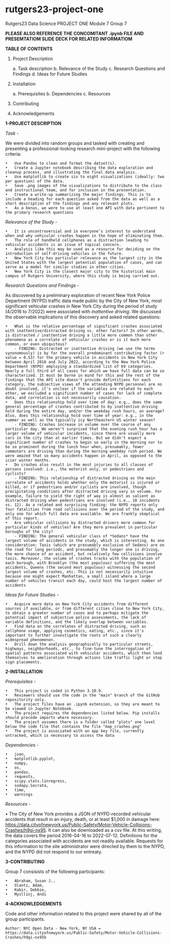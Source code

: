 # rutgers23-project-one
Rutgers23 Data Science PROJECT ONE Module 7 Group 7

**PLEASE ALSO REFERENCE THE CONCOMITANT .ipynb FILE AND PRESEMTATIOM SLIDE DECK FOR RELATED INFORMATIOM**

**TABLE OF CONTENTS**
1. Project Description

    a. Task description
    b. Relevance of the Study
    c. Research Questions and Findings
    d. Ideas for Future Studies

2. Installation

    a. Prerequisites
    b. Dependencies
    c. Resources

3. Contributing

4. Acknowledgements


**1-PROJECT DESCRIPTION**

*Task -*

We were divided into random groups and tasked with creating and presenting a professional-looking research mini-project with the following criteria:

    •	Use Pandas to clean and format the datset(s).
    •	Create a Jupyter notebook describing the data exploration and cleanup process, and illustrating the final data analysis.
    •	Use matplotlib to create six to eight visualizations (ideally: two per question) of the data.
    •	Save .png images of the visualizations to distribute to the class and instructional team, and for inclusion in the presentation.
    •	Create a write-up summarizing the major findings. This is to include a heading for each question asked from the data as well as a short description of the findings and any relevant plots.
    •	As a bonus, we were to use at least one API with data pertinent to the primary research questions

*Relevance of the Study -*

    •	It is uncontroversial and in everyone’s interest to understand when and why vehicular crashes happen in the hope of eliminating them.
    •	The role of handheld cellphones as a distraction leading to vehicular accidents is an issue of topical concern.
    •	Analysis like this may be used as a resource for deciding on the introduction of self-driving vehicles in the future.
    •	New York City has particular relevance as the largest city in the United States with the largest potential population of cases, and can serve as a model for similar studies in other cities.
    •	New York City is the closest major city to the historical main campus of Rutgers University, where this study is being carried out.

*Research Questions and Findings -*

As discovered by a preliminary exploration of recent New York Police Department (NYPD) traffic data made public by the City of New York, most significant vehicular crashes in New York City during the period of study (4/2016 to 7/2022) were associated with *inattentive driving*. We discussed the observable implications of this discovery and asked related questions:

    •	What is the relative percentage of significant crashes associated with inattentive/distracted driving vs. other factors? In other words, is distracted / inattentive driving a little more common than other phenomena as a correlate of vehicular crashes or is it much more common, or even ubiquitous?
        - FINDING: Distracted or inattentive driving (we use the terms synonomously) is by far the overall predominant contributing factor (r value = 0.53) for the primary vehicle in accidents in New York City between April 2016 and July 2022, according to the New York Police Department (NYPD) employing a standardized list of 69 categories. Nearly a full third of all cases for which we have full data can be so characterized. It must be borne in mind for this and the rest of the findings that the API site doesn't provide defintitions for each category, the subjective views of the attending NYPD personnel are no doubt involved, it's unclear if the variables are related to each other, we excluded a significant number of cases for lack of complete data, and correlation is not necessarily causation.
    •	Does this relationship hold over time of day: e.g., does the same general percentage of crashes contributed to by inattentive driving hold during the entire day, and/or the weekday rush hours, on average? Also, does this relationship hold over time of year: e.g., in the summer as well as the typically icy Northeastern US winter season?
        - FINDING: Crashes increase in volume over the course of any particular day. We weren't surprised that the evening rush hour has a larger volume of vehicular incidents, since there are usually more cars in the city than at earlier times. But we didn't expect a significant number of crashes to begin so early in the morning nor to be so prominent during the lunch hour when, presumably, fewer commuters are driving than during the morning weekday rush period. We were amazed that so many accidents happen in April, as opposed to the icier winter months.
    •	Do crashes also result in the most injuries to all classes of persons involved: i.e., the motorist only, or pedestrians and cyclists?
        - FINDING: This relationship of distracted driving as the main correlate of accidents holds whether only the motorist is injured or killed, or if pedestrians and/or cyclists are involved, though precipitating conditions after distracted driving vary in volume. For example, failure to yield the right of way is almost as salient as distracted driving when pedestrians are involved (i.e., 10 incidents vs. 12). As a related and surprising finding: the NYPD reports only four fatalities from road collisions over the period of the study, and only one for which full data are available. We are frankly skeptical of this report.
    •	Are vehicular collisions by distracted drivers more common for particular kinds of vehicles? Are they more prevalent in particular boroughs of the city?
        - FINDING: The general vehicular class of *Sedans* have the largest volume of accidents in the study, which is interesting. As one consideration: Taxis (which are presumably exclusive of Sedans) are on the road for long periods, and presumably the longer one is driving, the more chance of an accident, but relatively few collisions involve taxis. Moreover, the volume of crashes tracks with the population of each borough, with Brooklyn (the most populous) suffering the most accidents, Queens (the second most populous) witnessing the second largest volume of crashes, etc. This is not necessarily intuitive because one might expect Manhattan, a small island where a large number of vehicles transit each day, could host the largest number of accidents

*Ideas for Future Studies -*

    •	Acquire more data on New York City accidents from different sources if available, or from different cities close to New York City, to obtain a greater number of cases and to perhaps mitigate the potential impact of subjective police assessments, the lack of variable definitions, and the likely overlap between variables.
    •	Find data on the correlates of distracted driving, such as cellphone usage, applying cosmetics, eating, etc., since it's important to further investigate the roots of such a clearly widespread phenomenon.
    •	Drill down the analysis geographically to particular streets, highways, neighborhoods, etc., to fine-tune the interrogation of spatial patterns associated with vehicular accidents, which then lend themselves to amelioration through actions like traffic light or stop sign placements.


**2-INSTALLATION**

*Prerequisites -*

    •	This project is coded in Python 3.10.9.
    •	Reviewers should use the code in the "main" branch of the GitHub repositority only.
    •	The project files have an .ipynb extension, so they are meant to be viewed in Jupyter Notebook.
    •	The project requires the dependencies listed below. Pip installs should precede imports where necessary.
    •	The project assumes there is a folder called "plots" one level below the code file that contains the file "map_crashes.png"
    •	The project is associated with an app key file, currently untracked, which is necessary to access the data
  
*Dependencies -*

    •	json,
    •	matplotlib.pyplot,
    •	numpy,
    •	os,
    •	pandas,
    •	requests,
    •	scipy.stats.linregress,
    •	sodapy.Socrata,
    •	time,
    •	warnings

*Resources -* 

   •	The City of New York provides a JSON of NYPD-recorded vehicular accidents that result in an injury, death, or at least $1,000 in damage here: https://data.cityofnewyork.us/Public-Safety/Motor-Vehicle-Collisions-Crashes/h9gi-nx95. It can also be downloaded as a csv file. At this writing, the data covers the period 2016-04-16 to 2022-07-12. Definitions for the categories associated with accidents are not readily available. Requests for this information to the site administrator were directed by them to the NYPD, and the NYPD did not respond to our entreaty.


**3-CONTRIBUTING**

Group 7 consisists of the following participants:

    •	Abraham, Susan J.,
    •	Glantz, Adam,
    •	Kabir, Debbie,
    •	Mysllinj, Andi


**4-ACKNOWLEDGEMENTS**

Code and other information related to this project were shared by all of the group participants.

    Author: NYC Open Data - New York, NY USA = https://data.cityofnewyork.us/Public-Safety/Motor-Vehicle-Collisions-Crashes/h9gi-nx95b